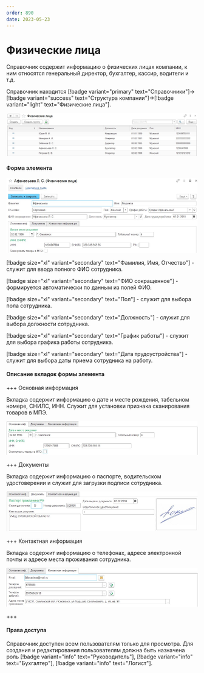 ```yaml
---
order: 890
date: 2023-05-23
---
```

# Физические лица


Справочник содержит информацию о физических лицах компании, к ним относятся генеральный директор, бухгалтер, кассир, водители и т.д.

Справочник находится [!badge variant="primary" text="Справочники"]->[!badge variant="success" text="Структура компании"]->[!badge variant="light" text="Физические лица"].

![Форма списка физические лица](/images/Форма_списка_физические_лица.jpg)

#### Форма элемента

![](/images/Форма_элемента_физические_лица.jpg)

[!badge size="xl" variant="secondary" text="Фамилия, Имя, Отчество"] - служит для ввода полного ФИО сотрудника.

[!badge size="xl" variant="secondary" text="ФИО сокращенное"] - формируется автоматически по данным из полей ФИО.

[!badge size="xl" variant="secondary" text="Пол"] - служит для выбора пола сотрудника.

[!badge size="xl" variant="secondary" text="Должность"] - служит для выбора должности сотрудника.

[!badge size="xl" variant="secondary" text="График работы"] - служит для выбора графика работы сотрудника.

[!badge size="xl" variant="secondary" text="Дата трудоустройства"] - служит для выбора даты приема  сотрудника на работу.

#### Описание вкладок формы элемента

+++ Основная информация

Вкладка содержит информацию о дате и месте рождения, табельном номере, СНИЛС, ИНН. Служит для установки признака сканирования товаров в МПЭ.

![](/images/Вкладка_осн_инф_физлица.jpg)

+++ Документы

Вкладка содержит информацию о паспорте, водительском удостоверении и служит для загрузки подписи сотрудника.

![](/images/Вкладка_док_физлица.jpg)

+++ Контактная информация

Вкладка содержит информацию о телефонах, адресе электронной почты и адресе места проживания сотрудника.

![](/images/Вкладка_контакты.jpg)

+++


#### Права доступа

Справочник доступен всем пользователям только для просмотра. Для создания и редактирования пользователям должна быть назначена роль [!badge variant="info" text="Руководитель"], [!badge variant="info" text="Бухгалтер"], [!badge variant="info" text="Логист"].
